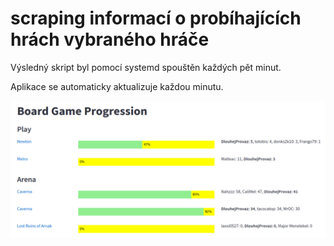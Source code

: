 # scraping informací o probíhajících hrách vybraného hráče

Výsledný skript byl pomocí systemd spouštěn každých pět minut.

Aplikace se automaticky aktualizuje každou minutu.

![My Image Description](app_ss.png)
